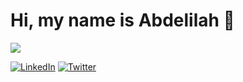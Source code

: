 # Hi, my name is Abdelilah 👋

<img src="https://raw.githubusercontent.com/freekmurze/freekmurze/master/dino.gif">

[![LinkedIn](https://img.shields.io/badge/LinkedIn-%230077B5.svg?logo=linkedin&logoColor=white)](https://www.linkedin.com/in/abdelilah-dahdahi-b6a4b4207/) [![Twitter](https://img.shields.io/badge/Twitter-%231DA1F2.svg?logo=Twitter&logoColor=white)](https://twitter.com/@iamDahdahi)
